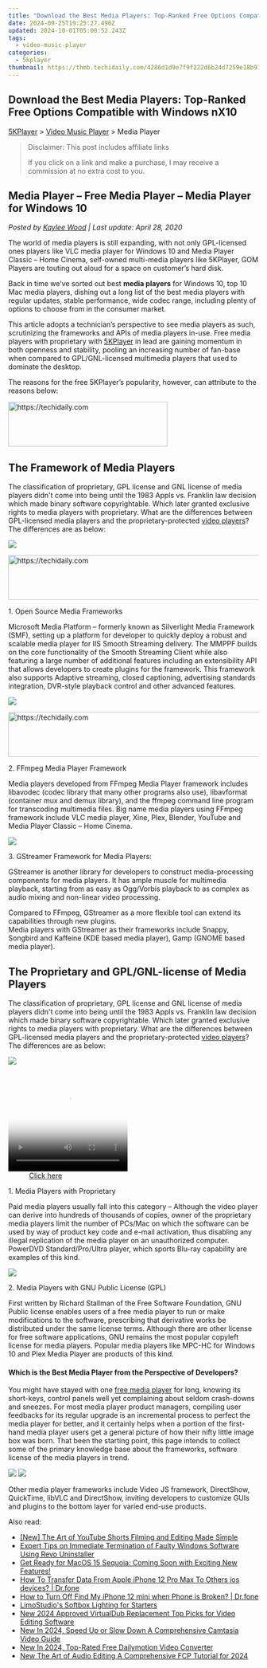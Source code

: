 ```yaml
---
title: "Download the Best Media Players: Top-Ranked Free Options Compatible with Windows nX10"
date: 2024-09-25T19:25:27.496Z
updated: 2024-10-01T05:00:52.243Z
tags:
  - video-music-player
categories:
  - 5kplayer
thumbnail: https://thmb.techidaily.com/4286d1d9e7f9f222d6b24d7259e18b93ce578dc75aedffe72b83d7d3b1179de6.jpg
---
```


## Download the Best Media Players: Top-Ranked Free Options Compatible with Windows nX10

[5KPlayer](https://tools.techidaily.com/5kplayer/products/) \> [Video Music Player](https://tools.techidaily.com/5kplayer/video-music-player/) \> Media Player

>  Disclaimer: This post includes affiliate links
>
>  If you click on a link and make a purchase, I may receive a commission at no extra cost to you.
>

## Media Player – Free Media Player – Media Player for Windows 10

 _Posted by [Kaylee Wood](https://www.quora.com/profile/Amanda-Hu-21) | Last update: April 28, 2020_ 

The world of media players is still expanding, with not only GPL-licensed ones players like VLC media player for Windows 10 and Media Player Classic – Home Cinema, self-owned multi-media players like 5KPlayer, GOM Players are touting out aloud for a space on customer’s hard disk. 

Back in time we’ve sorted out best **media players** for Windows 10, top 10 Mac media players, dishing out a long list of the best media players with regular updates, stable performance, wide codec range, including plenty of options to choose from in the consumer market. 

This article adopts a technician’s perspective to see media players as such, scrutinizing the frameworks and APIs of media players in-use. Free media players with proprietary with [5KPlayer](https://tools.techidaily.com/5kplayer/products/) in lead are gaining momentum in both openness and stability, pooling an increasing number of fan-base when compared to GPL/GNL-licensed multimedia players that used to dominate the desktop.

The reasons for the free 5KPlayer’s popularity, however, can attribute to the reasons below:

<!-- affiliate ads begin -->
<a href="https://wigfever.sjv.io/c/5597632/2014850/22899" target="_top" id="2014850">
  <img src="//a.impactradius-go.com/display-ad/22899-2014850" border="0" alt="https://techidaily.com" width="320" height="90"/>
</a>
<img height="0" width="0" src="https://wigfever.sjv.io/i/5597632/2014850/22899" style="position:absolute;visibility:hidden;" border="0" />
<!-- affiliate ads end -->

## The Framework of Media Players

The classification of proprietary, GPL license and GNL license of media players didn't come into being until the 1983 Appls vs. Franklin law decision which made binary software copyrightable. Which later granted exclusive rights to media players with proprietary. What are the differences between GPL-licensed media players and the proprietary-protected [video players](https://tools.techidaily.com/5kplayer/video-music-player/)? The differences are as below:

![](https://www.5kplayer.com/video-music-player/img/open-source-media-framework.png) 

<!-- affiliate ads begin -->
<a href="https://appsumo.8odi.net/c/5597632/2144283/7443" target="_top" id="2144283">
  <img src="//a.impactradius-go.com/display-ad/7443-2144283" border="0" alt="https://techidaily.com" width="600" height="90"/>
</a>
<img height="0" width="0" src="https://appsumo.8odi.net/i/5597632/2144283/7443" style="position:absolute;visibility:hidden;" border="0" />
<!-- affiliate ads end -->

1\. Open Source Media Frameworks

Microsoft Media Platform – formerly known as Silverlight Media Framework (SMF), setting up a platform for developer to quickly deploy a robust and scalable media player for IIS Smooth Streaming delivery. The MMPPF builds on the core functionality of the Smooth Streaming Client while also featuring a large number of additional features including an extensibility API that allows developers to create plugins for the framework. This framework also supports Adaptive streaming, closed captioning, advertising standards integration, DVR-style playback control and other advanced features. 

![](https://www.5kplayer.com/video-music-player/img/ffmpeg.png) 

<!-- affiliate ads begin -->
<a href="https://aligracehair.sjv.io/c/5597632/2027167/19272" target="_top" id="2027167">
  <img src="//a.impactradius-go.com/display-ad/19272-2027167" border="0" alt="https://techidaily.com" width="728" height="90"/>
</a>
<img height="0" width="0" src="https://aligracehair.sjv.io/i/5597632/2027167/19272" style="position:absolute;visibility:hidden;" border="0" />
<!-- affiliate ads end -->

2\. FFmpeg Media Player Framework 

Media players developed from FFmpeg Media Player framework includes libavodec (codec library that many other programs also use), libavformat (container mux and demux library), and the ffmpeg command line program for transcoding multimedia files. Big name media players using FFmpeg framework include VLC media player, Xine, Plex, Blender, YouTube and Media Player Classic – Home Cinema. 

![](https://www.5kplayer.com/video-music-player/img/gstreamer.jpg) 

3\. GStreamer Framework for Media Players: 

GStreamer is another library for developers to construct media-processing components for media players. It has ample muscle for multimedia playback, starting from as easy as Ogg/Vorbis playback to as complex as audio mixing and non-linear video processing.

Compared to FFmpeg, GStreamer as a more flexible tool can extend its capabilities through new plugins.   
Media players with GStreamer as their frameworks include Snappy, Songbird and Kaffeine (KDE based media player), Gamp (GNOME based media player).

## The Proprietary and GPL/GNL-license of Media Players

The classification of proprietary, GPL license and GNL license of media players didn't come into being until the 1983 Appls vs. Franklin law decision which made binary software copyrightable. Which later granted exclusive rights to media players with proprietary. What are the differences between GPL-licensed media players and the proprietary-protected [video players](https://tools.techidaily.com/5kplayer/video-music-player/)? The differences are as below:

![](https://www.5kplayer.com/video-music-player/img/5kplayer-is-safe.jpg) 

<!-- affiliate ads begin -->
<span id="1328679">
					<video width="240" height="200" style="cursor:pointer"
           poster="//a.impactradius-go.com/display-clicktoplayimage/1328679.png"
           onclick="if(!this.playClicked){this.play();this.setAttribute('controls',true);this.playClicked=true;}">
	   <source src="//a.impactradius-go.com/display-ad/15852-1328679">
	   <img src="//a.impactradius-go.com/display-clicktoplayimage/1328679.png" style="border: none; height: 100%; width: 100%; object-fit: contain">
	</video>
	<div style="width:150px;text-align:center"><a href="javascript:window.open(decodeURIComponent('https%3A%2F%2Fthefitville.pxf.io%2Fc%2F5597632%2F1328679%2F15852'), '_blank');void(0);">Click here</a></div>
</span>
<img height="0" width="0" src="https://imp.pxf.io/i/5597632/1328679/15852" style="position:absolute;visibility:hidden;" border="0" />
<!-- affiliate ads end -->

1\. Media Players with Proprietary

Paid media players usually fall into this category – Although the video player can derive into hundreds of thousands of copies, owner of the proprietary media players limit the number of PCs/Mac on which the software can be used by way of product key code and e-mail activation, thus disabling any illegal replication of the media player on an unauthorized computer. PowerDVD Standard/Pro/Ultra player, which sports Blu-ray capability are examples of this kind. 

![](https://www.5kplayer.com/video-music-player/img/gnu-publice-license.png) 

2\. Media Players with GNU Public License (GPL) 

First written by Richard Stallman of the Free Software Foundation, GNU Public license enables users of a free media player to run or make modifications to the software, prescribing that derivative works be distributed under the same license terms. Although there are other license for free software applications, GNU remains the most popular copyleft license for media players. Popular media players like MPC-HC for Windows 10 and Plex Media Player are products of this kind.

#### **Which is the Best Media Player from the Perspective of Developers?**

You might have stayed with one [free media player](https://tools.techidaily.com/5kplayer/video-music-player/) for long, knowing its short-keys, control panels well yet complaining about seldom crash-downs and sneezes. For most media player product managers, compiling user feedbacks for its regular upgrade is an incremental process to perfect the media player for better, and it certainly helps when a portion of the first-hand media player users get a general picture of how their nifty little image box was born. That been the starting point, this page intends to collect some of the primary knowledge base about the frameworks, software license of the media players in trend.

[![](https://www.5kplayer.com/video-music-player/../button/freedownwhitewin.png)](https://tools.techidaily.com/5kplayer/products/) [![](https://www.5kplayer.com/video-music-player/../button/freedownbackmac.png)](https://tools.techidaily.com/5kplayer/products/) 

Other media player frameworks include Video JS framework, DirectShow, QuickTime, libVLC and DirectShow, inviting developers to customize GUIs and plugins to the bottom layer for varied end-use products.

<ins class="adsbygoogle"
     style="display:block"
     data-ad-format="autorelaxed"
     data-ad-client="ca-pub-7571918770474297"
     data-ad-slot="1223367746"></ins>

<ins class="adsbygoogle"
     style="display:block"
     data-ad-client="ca-pub-7571918770474297"
     data-ad-slot="8358498916"
     data-ad-format="auto"
     data-full-width-responsive="true"></ins>

<span class="atpl-alsoreadstyle">Also read:</span>
<div><ul>
<li><a href="https://facebook-record-videos.techidaily.com/new-the-art-of-youtube-shorts-filming-and-editing-made-simple/"><u>[New] The Art of YouTube Shorts Filming and Editing Made Simple</u></a></li>
<li><a href="https://win-forum.techidaily.com/expert-tips-on-immediate-termination-of-faulty-windows-software-using-revo-uninstaller/"><u>Expert Tips on Immediate Termination of Faulty Windows Software Using Revo Uninstaller</u></a></li>
<li><a href="https://techtrends.techidaily.com/1722890290958-get-ready-for-macos-15-sequoia-coming-soon-with-exciting-new-features/"><u>Get Ready for MacOS 15 Sequoia: Coming Soon with Exciting New Features!</u></a></li>
<li><a href="https://techidaily.com/how-to-transfer-data-from-apple-iphone-12-pro-max-to-others-ios-devices-drfone-by-drfone-transfer-data-from-ios-transfer-data-from-ios/"><u>How To Transfer Data From Apple iPhone 12 Pro Max To Others ios devices? | Dr.fone</u></a></li>
<li><a href="https://iphone-unlock.techidaily.com/how-to-turn-off-find-my-iphone-12-mini-when-phone-is-broken-drfone-by-drfone-ios/"><u>How to Turn Off Find My iPhone 12 mini when Phone is Broken? | Dr.fone</u></a></li>
<li><a href="https://buynow-reviews.techidaily.com/limostudios-softbox-lighting-for-starters/"><u>LimoStudio's Softbox Lighting for Starters</u></a></li>
<li><a href="https://video-creation-software.techidaily.com/new-2024-approved-virtualdub-replacement-top-picks-for-video-editing-software/"><u>New 2024 Approved VirtualDub Replacement Top Picks for Video Editing Software</u></a></li>
<li><a href="https://video-creation-software.techidaily.com/new-in-2024-speed-up-or-slow-down-a-comprehensive-camtasia-video-guide/"><u>New In 2024, Speed Up or Slow Down A Comprehensive Camtasia Video Guide</u></a></li>
<li><a href="https://video-creation-software.techidaily.com/new-in-2024-top-rated-free-dailymotion-video-converter/"><u>New In 2024, Top-Rated Free Dailymotion Video Converter</u></a></li>
<li><a href="https://video-creation-software.techidaily.com/new-the-art-of-audio-editing-a-comprehensive-fcp-tutorial-for-2024/"><u>New The Art of Audio Editing A Comprehensive FCP Tutorial for 2024</u></a></li>
</ul></div>

